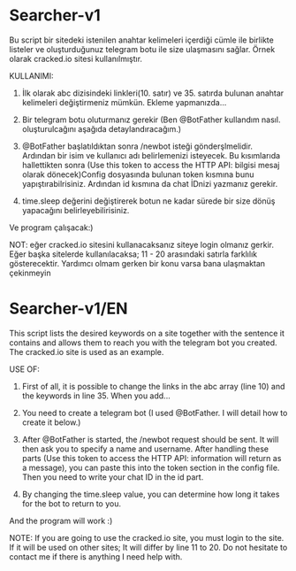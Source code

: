 # Searcher-v1

Bu script bir sitedeki istenilen anahtar kelimeleri içerdiği cümle ile birlikte listeler ve oluşturduğunuz telegram botu ile size ulaşmasını sağlar. Örnek olarak cracked.io sitesi kullanılmıştır.


KULLANIMI:

1) İlk olarak abc dizisindeki linkleri(10. satır) ve 35. satırda bulunan anahtar kelimeleri değiştirmeniz mümkün. Ekleme yapmanızda...

2) Bir telegram botu oluturmanız gerekir (Ben @BotFather kullandım nasıl. oluşturulcağını aşağıda detaylandıracağım.)

3) @BotFather başlatıldıktan sonra /newbot isteği gönderşlmelidir. Ardından bir isim ve kullanıcı adı belirlemenizi isteyecek. Bu kısımlarıda hallettikten sonra (Use this token to access the HTTP API: bilgisi mesaj olarak dönecek)Config dosyasında bulunan token kısmına bunu yapıştırabilrisiniz. Ardından id kısmına da chat İDnizi yazmanız gerekir. 

4) time.sleep değerini değiştirerek botun ne kadar sürede bir size dönüş yapacağını belirleyebilirisiniz.

Ve program çalışacak:)

NOT: eğer cracked.io sitesini kullanacaksanız siteye login olmanız gerkir. Eğer başka sitelerde kullanılacaksa; 11 - 20 arasındaki satırla farklılık gösterecektir. Yardımcı olmam gerken bir konu varsa bana ulaşmaktan çekinmeyin 



# Searcher-v1/EN

This script lists the desired keywords on a site together with the sentence it contains and allows them to reach you with the telegram bot you created. The cracked.io site is used as an example.


USE OF:

1) First of all, it is possible to change the links in the abc array (line 10) and the keywords in line 35. When you add...

2) You need to create a telegram bot (I used @BotFather. I will detail how to create it below.)

3) After @BotFather is started, the /newbot request should be sent. It will then ask you to specify a name and username. After handling these parts (Use this token to access the HTTP API: information will return as a message), you can paste this into the token section in the config file. Then you need to write your chat ID in the id part.

4) By changing the time.sleep value, you can determine how long it takes for the bot to return to you. 

And the program will work :)

NOTE: If you are going to use the cracked.io site, you must login to the site. If it will be used on other sites; It will differ by line 11 to 20. Do not hesitate to contact me if there is anything I need help with.
